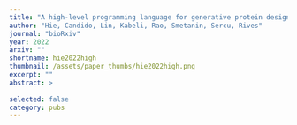 ```yaml
---
title: "A high-level programming language for generative protein design"
author: "Hie, Candido, Lin, Kabeli, Rao, Smetanin, Sercu, Rives"
journal: "bioRxiv"
year: 2022
arxiv: ""
shortname: hie2022high
thumbnail: /assets/paper_thumbs/hie2022high.png
excerpt: ""
abstract: >
    
selected: false
category: pubs
---
```

